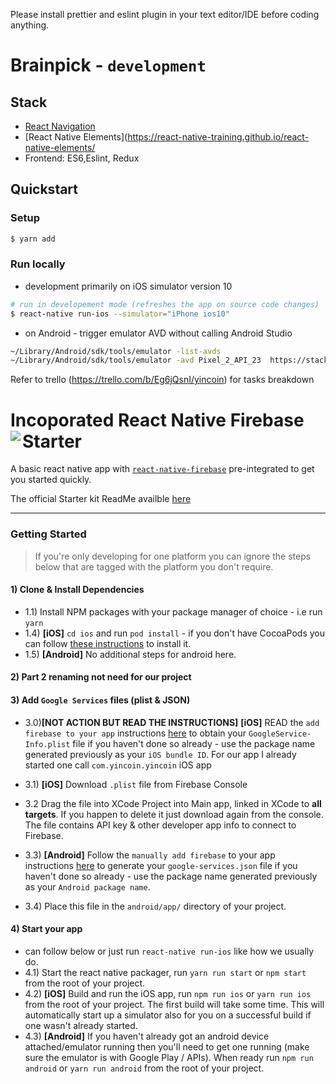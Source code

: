 Please install prettier and eslint plugin in your text editor/IDE before coding anything.

# Brainpick - `development`

## Stack

* [React Navigation](https://github.com/react-navigation/react-navigation)
* [React Native Elements](https://react-native-training.github.io/react-native-elements/
* Frontend: ES6,Eslint, Redux

## Quickstart

### Setup

```bash
$ yarn add
```

### Run locally

* development primarily on iOS simulator version 10

```bash
# run in developement mode (refreshes the app on source code changes)
$ react-native run-ios --simulator="iPhone ios10"
```

* on Android - trigger emulator AVD without calling Android Studio

```bash
~/Library/Android/sdk/tools/emulator -list-avds
~/Library/Android/sdk/tools/emulator -avd Pixel_2_API_23  https://stackoverflow.com/questions/42718973/run-avd-emulator-without-android-studio
```

Refer to trello (https://trello.com/b/Eg6jQsnI/yincoin) for tasks breakdown

# Incoporated React Native Firebase Starter<a href="https://rnfirebase.io"><img align="left" src="http://i.imgur.com/01XQL0x.png"></a>

A basic react native app with [`react-native-firebase`](https://github.com/invertase/react-native-firebase) pre-integrated to get you started quickly.

The official Starter kit ReadMe availble [here](https://github.com/invertase/react-native-firebase-starter)

---

### Getting Started

> If you're only developing for one platform you can ignore the steps below that are tagged with the platform you don't require.

#### 1) Clone & Install Dependencies

* 1.1) Install NPM packages with your package manager of choice - i.e run `yarn`
* 1.4) **[iOS]** `cd ios` and run `pod install` - if you don't have CocoaPods you can follow [these instructions](https://guides.cocoapods.org/using/getting-started.html#getting-started) to install it.
* 1.5) **[Android]** No additional steps for android here.

#### 2) Part 2 renaming not need for our project

#### 3) Add `Google Services` files (plist & JSON)

* 3.0)**[NOT ACTION BUT READ THE INSTRUCTIONS]** 
      **[iOS]** READ the `add firebase to your app` instructions [here](https://firebase.google.com/docs/ios/setup#add_firebase_to_your_app) to obtain your `GoogleService-Info.plist` file if you haven't done so already - use the package name generated previously as your `iOS bundle ID`. For our app I already started one call `com.yincoin.yincoin` iOS app
* 3.1) **[iOS]** Download `.plist` file from Firebase Console
* 3.2 Drag the file into XCode Project into Main app, linked in XCode to **all targets**. If you happen to delete it just download again from the console. The file contains API key & other developer app info to connect to Firebase.

* 3.3) **[Android]** Follow the `manually add firebase` to your app instructions [here](https://firebase.google.com/docs/android/setup#manually_add_firebase) to generate your `google-services.json` file if you haven't done so already - use the package name generated previously as your `Android package name`.
* 3.4) Place this file in the `android/app/` directory of your project.

#### 4) Start your app
* can follow below or just run `react-native run-ios` like how we usually do.
* 4.1) Start the react native packager, run `yarn run start` or `npm start` from the root of your project.
* 4.2) **[iOS]** Build and run the iOS app, run `npm run ios` or `yarn run ios` from the root of your project. The first build will take some time. This will automatically start up a simulator also for you on a successful build if one wasn't already started.
* 4.3) **[Android]** If you haven't already got an android device attached/emulator running then you'll need to get one running (make sure the emulator is with Google Play / APIs). When ready run `npm run android` or `yarn run android` from the root of your project.

